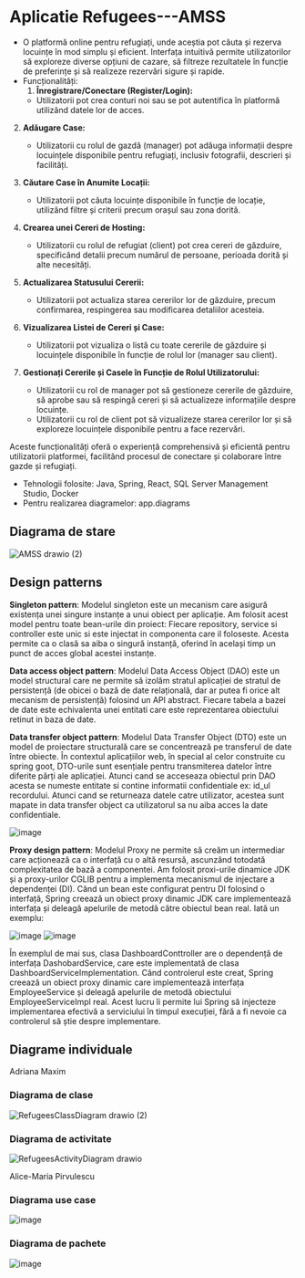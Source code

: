 #  Aplicatie Refugees---AMSS

+ O platformă online pentru refugiați, unde aceștia pot căuta și rezerva locuințe în mod simplu și eficient. Interfața intuitivă permite utilizatorilor să exploreze diverse opțiuni de cazare, să filtreze rezultatele în funcție de preferințe și să realizeze rezervări sigure și rapide. 
+ Funcționalități:
   1. **Înregistrare/Conectare (Register/Login):**
   - Utilizatorii pot crea conturi noi sau se pot autentifica în platformă utilizând datele lor de acces.

2. **Adăugare Case:**
   - Utilizatorii cu rolul de gazdă (manager) pot adăuga informații despre locuințele disponibile pentru refugiați, inclusiv fotografii, descrieri și facilități.

3. **Căutare Case în Anumite Locații:**
   - Utilizatorii pot căuta locuințe disponibile în funcție de locație, utilizând filtre și criterii precum orașul sau zona dorită.

4. **Crearea unei Cereri de Hosting:**
   - Utilizatorii cu rolul de refugiat (client) pot crea cereri de găzduire, specificând detalii precum numărul de persoane, perioada dorită și alte necesități.

5. **Actualizarea Statusului Cererii:**
   - Utilizatorii pot actualiza starea cererilor lor de găzduire, precum confirmarea, respingerea sau modificarea detaliilor acesteia.

6. **Vizualizarea Listei de Cereri și Case:**
   - Utilizatorii pot vizualiza o listă cu toate cererile de găzduire și locuințele disponibile în funcție de rolul lor (manager sau client).

7. **Gestionați Cererile și Casele în Funcție de Rolul Utilizatorului:**
   - Utilizatorii cu rol de manager pot să gestioneze cererile de găzduire, să aprobe sau să respingă cereri și să actualizeze informațiile despre locuințe.
   - Utilizatorii cu rol de client pot să vizualizeze starea cererilor lor și să exploreze locuințele disponibile pentru a face rezervări.

Aceste funcționalități oferă o experiență comprehensivă și eficientă pentru utilizatorii platformei, facilitând procesul de conectare și colaborare între gazde și refugiați.

+ Tehnologii folosite: Java, Spring, React, SQL Server Management Studio, Docker
+ Pentru realizarea diagramelor: app.diagrams


## Diagrama de stare
![AMSS drawio (2)](https://github.com/adrianastefania11/Refugees---AMSS/assets/79542005/afdd8468-b27d-42ab-81f7-e60afc6a1c7c)

## Design patterns 
**Singleton pattern**: 
Modelul singleton este un mecanism care asigură existența unei singure instanțe a unui obiect per aplicație. Am folosit acest model pentru toate bean-urile din proiect: Fiecare repository, service si controller este unic si este injectat in 
componenta care il foloseste. Acesta permite ca o clasă sa aiba o singură instanță, oferind în același timp un punct de acces global acestei instanțe.

**Data access object pattern**: 
Modelul Data Access Object (DAO) este un model structural care ne permite să izolăm stratul aplicației de stratul de persistență (de obicei o bază de date relațională, dar ar putea fi orice alt mecanism de persistență) folosind un API abstract.
Fiecare tabela a bazei de date este echivalenta unei entitati care este reprezentarea obiectului retinut in baza de date.

**Data transfer object pattern**: 
Modelul Data Transfer Object (DTO) este un model de proiectare structurală care se concentrează pe transferul de date între obiecte. În contextul aplicațiilor web, în ​​special al celor construite cu spring goot, DTO-urile sunt esențiale pentru transmiterea datelor între diferite părți ale aplicației. Atunci cand se acceseaza obiectul prin DAO acesta se numeste entitate si contine informatii confidentiale ex: id_ul recordului. Atunci cand se returneaza datele catre utilizator, acestea sunt mapate in data transfer object ca utilizatorul sa nu aiba acces la date confidentiale. 

![image](https://github.com/adrianastefania11/Refugees---AMSS/assets/63742125/92f18c72-bb64-4ee4-b3dd-9725986929f2)

**Proxy design pattern**:
Modelul Proxy ne permite să creăm un intermediar care acționează ca o interfață cu o altă resursă, ascunzând totodată complexitatea de bază a componentei.
Am folosit proxi-urile dinamice JDK și a proxy-urilor CGLIB pentru a implementa mecanismul de injectare a dependenței (DI). Când un bean este configurat pentru DI folosind o interfață, Spring creează un obiect proxy dinamic JDK care implementează interfața și deleagă apelurile de metodă către obiectul bean real. Iată un exemplu:

![image](https://github.com/adrianastefania11/Refugees---AMSS/assets/63742125/28d1a8e7-28df-42ae-939c-c9e07215ef5f)
![image](https://github.com/adrianastefania11/Refugees---AMSS/assets/63742125/cc28401c-95f2-4f27-b559-4a731f49c1f0)


În exemplul de mai sus, clasa DashboardConttroller are o dependență de interfața DashobardService, care este implementată de clasa DashboardServiceImplementation. Când controlerul este creat, Spring creează un obiect proxy dinamic care implementează interfața EmployeeService și deleagă apelurile de metodă obiectului EmployeeServiceImpl real. Acest lucru îi permite lui Spring să injecteze implementarea efectivă a serviciului în timpul execuției, fără a fi nevoie ca controlerul să știe despre implementare.


## Diagrame individuale
Adriana Maxim

### Diagrama de clase

![RefugeesClassDiagram drawio (2)](https://github.com/adrianastefania11/Refugees---AMSS/assets/79542005/0bc3ec5f-8e9e-48ee-b722-78ef9e236449)

### Diagrama de activitate
![RefugeesActivityDiagram drawio](https://github.com/adrianastefania11/Refugees---AMSS/assets/79542005/47aba1a4-1d23-4a2b-acd4-6fdee06f258b)


Alice-Maria Pirvulescu

### Diagrama use case
![image](https://github.com/adrianastefania11/Refugees---AMSS/assets/63742125/9eb3c759-dc0f-441f-bb5e-ed86704f570e)

### Diagrama de pachete

![image](https://github.com/adrianastefania11/Refugees---AMSS/assets/63742125/82da77a5-82c0-44b6-96fb-c8d5ac39f522)



